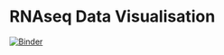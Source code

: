 # RNAseq Data Visualisation


[![Binder](https://mybinder.org/badge_logo.svg)](https://mybinder.org/v2/gh/Fred-White94/BioinformaticsStuff/master)
